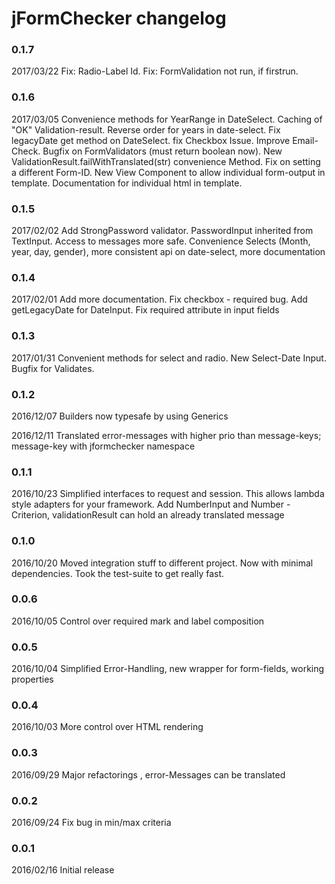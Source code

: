 # jFormChecker changelog

### 0.1.7

2017/03/22 Fix: Radio-Label Id. Fix: FormValidation not run, if firstrun.


### 0.1.6

2017/03/05 Convenience methods for YearRange in DateSelect. Caching of "OK" Validation-result. Reverse order for years in date-select. Fix legacyDate get method on DateSelect. fix Checkbox Issue. Improve Email-Check. Bugfix on FormValidators (must return boolean now). New ValidationResult.failWithTranslated(str) convenience Method. Fix on setting a different Form-ID. New View Component to allow individual form-output in template. Documentation for individual html in template.

### 0.1.5

2017/02/02 Add StrongPassword validator. PasswordInput inherited from TextInput. Access to messages more safe. Convenience Selects (Month, year, day, gender), more consistent api on date-select, more documentation

### 0.1.4

2017/02/01 Add more documentation. Fix checkbox - required bug. Add getLegacyDate for DateInput. Fix required attribute in input fields

### 0.1.3 

2017/01/31 Convenient methods for select and radio. New Select-Date Input. Bugfix for Validates.

### 0.1.2 

2016/12/07 Builders now typesafe by using Generics

2016/12/11 Translated error-messages with higher prio than message-keys; message-key with jformchecker namespace

### 0.1.1 

2016/10/23 Simplified interfaces to request and session. This allows lambda style adapters for your framework. Add NumberInput and Number - Criterion, validationResult can hold an already translated message

### 0.1.0 

2016/10/20 Moved integration stuff to different project. Now with minimal dependencies. Took the test-suite to get really fast.

### 0.0.6 

2016/10/05 Control over required mark and label composition

### 0.0.5 

2016/10/04 Simplified Error-Handling, new wrapper for form-fields, working properties

### 0.0.4 

2016/10/03 More control over HTML rendering

### 0.0.3

2016/09/29 Major refactorings , error-Messages can be translated

### 0.0.2 

2016/09/24 Fix bug in min/max criteria

### 0.0.1 

2016/02/16 Initial release

